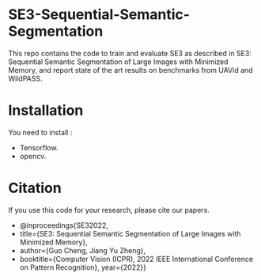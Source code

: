# SE3-Sequential-Semantic-Segmentation
This repo contains the code to train and evaluate SE3 as described in SE3: Sequential Semantic Segmentation of Large Images with Minimized Memory, and report state of the art results on benchmarks from UAVid and WildPASS.
# Installation
You need to install :
* Tensorflow. 
* opencv.

# Citation
If you use this code for your research, please cite our papers.
* @inproceedings{SE32022,
* title={SE3: Sequential Semantic Segmentation of Large Images with Minimized Memory},
* author={Guo Cheng, Jiang Yu Zheng},
* booktitle={Computer Vision (ICPR), 2022 IEEE International Conference on Pattern Recognition}, year={2022}}
